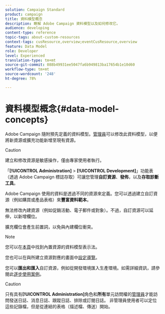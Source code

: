 ```yaml
---
solution: Campaign Standard
product: campaign
title: 資料模型概念
description: 瞭解 Adobe Campaign 資料模型以及如何修改它。
audience: developing
content-type: reference
topic-tags: about-custom-resources
context-tags: cusResource,overview;eventCusResource,overview
feature: Data Model
role: Developer
level: Experienced
translation-type: tm+mt
source-git-commit: 088b49931ee5047fa6b949813ba17654b1e10d60
workflow-type: tm+mt
source-wordcount: '248'
ht-degree: 78%

---
```



# 資料模型概念{#data-model-concepts}

Adobe Campaign 隨附預先定義的資料模型。[管理員](../../administration/using/users-management.md#functional-administrators)可以修改此資料模型，以便將新資源或擴充功能新增至現有資源。

>[!CAUTION]
>
>建立和修改資源是敏感操作，僅由專家使用者執行。

「**[!UICONTROL Administration]** > **[!UICONTROL Development]**」功能表（透過 Adobe Campaign 標誌存取）可讓您管理&#x200B;**自訂資源**、**發佈**，以及&#x200B;**存取診斷工具**。

Adobe Campaign 使用的資料是透過不同的資源來定義。您可以透過建立自訂資源（例如購買或產品表格）來&#x200B;**豐富資料範本**。

無法修改內建資源（例如促銷活動、電子郵件或對象）。不過，自訂資源可以延伸，以新增欄位。

擴充欄位會產生前置詞，以免與內建欄位衝突。

>[!NOTE]
>
>您可以在[本頁](../../developing/using/datamodel-introduction.md)中找到內置資源的資料模型表示法。

您也可以在與所建立資源對應的畫面中[設定導覽](configuring-the-screen-definition.md)。

您可以&#x200B;**匯出和匯入**&#x200B;自訂資源，例如從開發環境匯入生產環境。如需詳細資訊，請參閱此[逐步使用案例](../../automating/using/exporting-importing-custom-resources.md)。

>[!CAUTION]
>
>只有具有&#x200B;**[!UICONTROL Administration]**&#x200B;角色和&#x200B;**所有**&#x200B;單元訪問權的[管理員](../../administration/using/users-management.md#functional-administrators)才能訪問發送日誌、消息日誌、跟蹤日誌、排除或訂閱日誌。 非管理員使用者可以定位這些記錄檔，但是從連結的表格（描述檔、傳送）開始。
